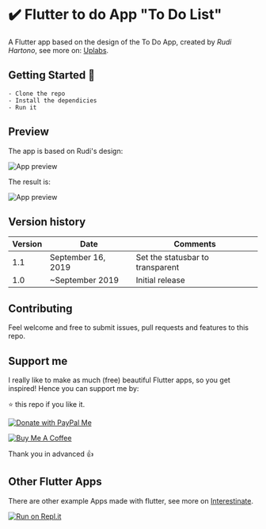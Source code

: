 # ✔️ Flutter to do App "To Do List"

A Flutter app based on the design of the To Do App, created by *Rudi Hartono*, see more on: [Uplabs](https://www.uplabs.com/posts/to-do-list-app-freebie-kit).

## Getting Started 🚀

```shell
- Clone the repo
- Install the dependicies
- Run it
```

## Preview

The app is based on Rudi's design:

![App preview](doc/AppPreviewUplabs.jpg)

The result is:

![App preview](doc/AppPreview.gif)

## Version history

| Version |       Date         |             Comments             |
| ------- | ------------------ | -------------------------------- |
| 1.1     | September 16, 2019 | Set the statusbar to transparent |
| 1.0     | ~September 2019    | Initial release                  |


## Contributing

Feel welcome and free to submit issues, pull requests and features to this repo.

## Support me

I really like to make as much (free) beautiful Flutter apps, so you get inspired!
Hence you can support me by:

⭐️ this repo if you like it.

[![Donate with PayPal Me](doc/PayPalMeLogoSmall.png)](https://paypal.me/jwalhout?locale.x=nl_NL)

<a href="https://www.buymeacoffee.com/bushjopie" target="_blank"><img src="https://www.buymeacoffee.com/assets/img/custom_images/orange_img.png" alt="Buy Me A Coffee" style="height: auto !important;width: auto !important;" ></a>

Thank you in advanced 👍

## Other Flutter Apps

There are other example Apps made with flutter, see more on [Interestinate](https://interestinate.com).

[![Run on Repl.it](https://repl.it/badge/github/inspireui/Flutter-Todolist)](https://repl.it/github/inspireui/Flutter-Todolist)